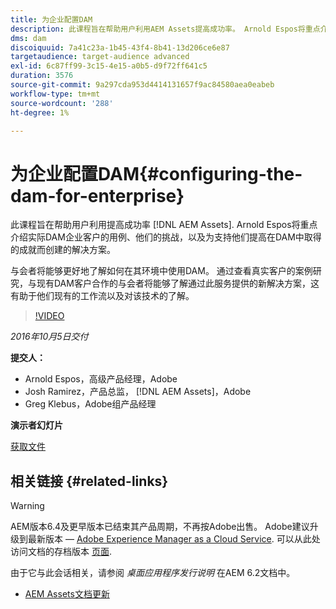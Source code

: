 ```yaml
---
title: 为企业配置DAM
description: 此课程旨在帮助用户利用AEM Assets提高成功率。 Arnold Espos将重点介绍实际DAM企业客户的用例、他们的挑战，以及为支持他们提高在DAM中取得的成就而创建的解决方案。   与会者将能够更好地了解如何在其环境中使用DAM。 通过查看真实客户的案例研究，与现有DAM客户合作的与会者将能够了解通过此服务提供的新解决方案，这有助于他们现有的工作流以及对该技术的了解。
dms: dam
discoiquuid: 7a41c23a-1b45-43f4-8b41-13d206ce6e87
targetaudience: target-audience advanced
exl-id: 6c87ff99-3c15-4e15-a0b5-d9f72ff641c5
duration: 3576
source-git-commit: 9a297cda953d4414131657f9ac84580aea0eabeb
workflow-type: tm+mt
source-wordcount: '288'
ht-degree: 1%

---
```


# 为企业配置DAM{#configuring-the-dam-for-enterprise}

此课程旨在帮助用户利用提高成功率 [!DNL AEM Assets]. Arnold Espos将重点介绍实际DAM企业客户的用例、他们的挑战，以及为支持他们提高在DAM中取得的成就而创建的解决方案。

与会者将能够更好地了解如何在其环境中使用DAM。 通过查看真实客户的案例研究，与现有DAM客户合作的与会者将能够了解通过此服务提供的新解决方案，这有助于他们现有的工作流以及对该技术的了解。

>[!VIDEO](https://video.tv.adobe.com/v/19298/?quality=9)

*2016年10月5日交付*

**提交人：**

* Arnold Espos，高级产品经理，Adobe
* Josh Ramirez，产品总监， [!DNL AEM Assets]，Adobe
* Greg Klebus，Adobe组产品经理

**演示者幻灯片**

[获取文件](assets/assets-webinar-oct5final.pdf)

## 相关链接 {#related-links}

>[!WARNING]
>
>AEM版本6.4及更早版本已结束其产品周期，不再按Adobe出售。  Adobe建议升级到最新版本 —  [Adobe Experience Manager as a Cloud Service](https://experienceleague.adobe.com/docs/experience-manager-cloud-service.html).  可以从此处访问文档的存档版本 [页面](https://experienceleague.adobe.com/docs/experience-manager-release-information/aem-release-updates/previous-updates/aem-previous-versions.html).
>
>由于它与此会话相关，请参阅 *桌面应用程序发行说明* 在AEM 6.2文档中。

* [AEM Assets文档更新](https://docs.adobe.com/content/docs/en/aem/recent-documentation-updates.html)
